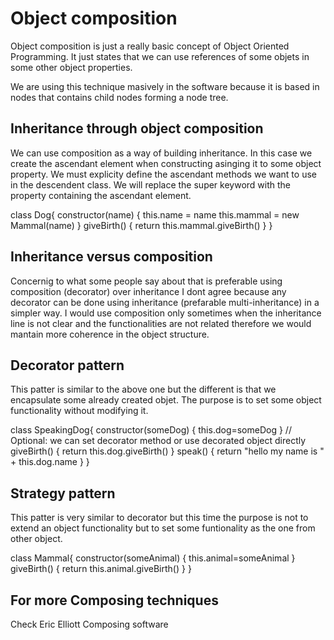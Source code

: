 Object composition
==================

Object composition is just a really basic concept of Object Oriented Programming. It just states that we can use references of some objets in some other object properties.

We are using this technique masively in the software because it is based in nodes that contains child nodes forming a node tree.

## Inheritance through object composition

We can use composition as a way of building inheritance. In this case we create the ascendant element when constructing asinging it to some object property. We must explicity define the ascendant methods we want to use in the descendent class. We will replace the super keyword with the property containing the ascendant element.

class Dog{
  constructor(name) {
    this.name = name
    this.mammal = new Mammal(name)
  }
  giveBirth() {
    return this.mammal.giveBirth()
  }
}

## Inheritance versus composition

Concernig to what some people say about that is preferable using composition (decorator) over inheritance I dont agree because any decorator can be done using inheritance (prefarable multi-inheritance) in a simpler way. I would use composition only sometimes when the inheritance line is not clear and the functionalities are not related therefore we would mantain more coherence in the object structure.

## Decorator pattern

This patter is similar to the above one but the different is that we encapsulate some already created objet. The purpose is to set some object functionality without modifying it.

class SpeakingDog{
  constructor(someDog) {
    this.dog=someDog
  }
  // Optional: we can set decorator method or use decorated object directly
  giveBirth() {
    return this.dog.giveBirth()
  }
  speak() {
    return "hello my name is " + this.dog.name
  }
}

## Strategy pattern

This patter is very similar to decorator but this time the purpose is not to extend an object functionality but to set some funtionality as the one from other object.

class Mammal{
  constructor(someAnimal) {
    this.animal=someAnimal
  }
  giveBirth() {
    return this.animal.giveBirth()
  }
}

## For more Composing techniques

Check Eric Elliott Composing software
